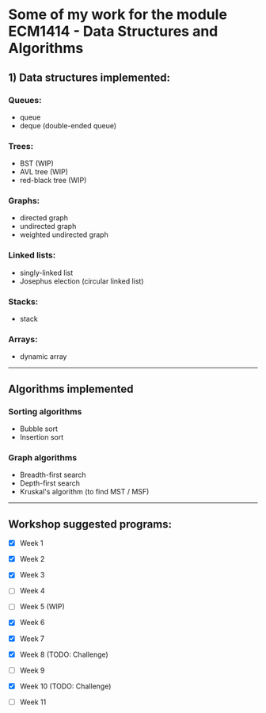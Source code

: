 # Some of my work for the module ECM1414 - Data Structures and Algorithms

## 1) Data structures implemented:

### Queues:
- queue
- deque (double-ended queue)

### Trees:
- BST (WIP)
- AVL tree (WIP)
- red-black tree (WIP)

### Graphs:
- directed graph
- undirected graph
- weighted undirected graph

### Linked lists:
- singly-linked list
- Josephus election (circular linked list)

### Stacks:
- stack

### Arrays:
- dynamic array


---

## Algorithms implemented 

### Sorting algorithms
- Bubble sort
- Insertion sort

### Graph algorithms
- Breadth-first search
- Depth-first search
- Kruskal's algorithm (to find MST / MSF)


---

## Workshop suggested programs:

- [x] Week 1
- [x] Week 2
- [x] Week 3
- [ ] Week 4
- [ ] Week 5 (WIP)
- [x] Week 6
- [x] Week 7
- [x] Week 8 (TODO: Challenge)
- [ ] Week 9
- [x] Week 10 (TODO: Challenge)
- [ ] Week 11



